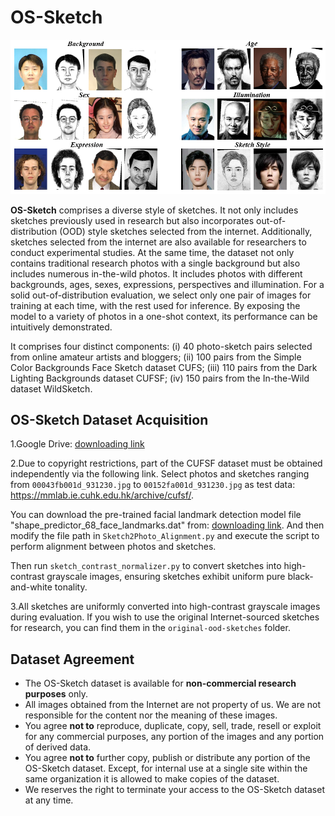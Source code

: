 # OS-Sketch
![image](https://github.com/HanWu3125/OS-Sketch/blob/main/OS-Sketch.png)

**OS-Sketch** comprises a diverse style of sketches. It not only includes sketches previously used in research but also incorporates out-of-distribution (OOD) style sketches selected from the internet. Additionally, sketches selected from the internet are also available for researchers to conduct experimental studies. At the same time, the dataset not only contains traditional research photos with a single background but also includes numerous in-the-wild photos. It includes photos with different backgrounds, ages, sexes, expressions, perspectives and illumination. For a solid out-of-distribution evaluation, we select only one pair of images for training at each time, with the rest used for inference. By exposing the model to a variety of photos in a one-shot context, its performance can be intuitively demonstrated. 

It comprises four distinct components: 
(i) 40 photo-sketch pairs selected from online amateur artists and bloggers; 
(ii) 100 pairs from the Simple Color Backgrounds Face Sketch dataset CUFS; 
(iii) 110 pairs from the Dark Lighting Backgrounds dataset CUFSF; 
(iv) 150 pairs from the In-the-Wild dataset WildSketch.


## OS-Sketch Dataset Acquisition
1.Google Drive: [downloading link](https://drive.google.com/file/d/1FGmPlz84-C40XF50V92YYhzp7OMnnA0Q/view?usp=drive_link) 

2.Due to copyright restrictions, part of the CUFSF dataset must be obtained independently via the following link. Select photos and sketches ranging from `00043fb001d_931230.jpg` to `00152fa001d_931230.jpg` as test data:
https://mmlab.ie.cuhk.edu.hk/archive/cufsf/.

You can download the pre-trained facial landmark detection model file "shape_predictor_68_face_landmarks.dat" from: [downloading link](https://drive.google.com/file/d/1mkOKLUYtPBCGjM2TfxkpQ6qY-iD1YimH/view?usp=drive_link). And then modify the file path in `Sketch2Photo_Alignment.py` and execute the script to perform alignment between photos and sketches.

Then run `sketch_contrast_normalizer.py` to convert sketches into high-contrast grayscale images, ensuring sketches exhibit uniform pure black-and-white tonality.

3.All sketches are uniformly converted into high-contrast grayscale images during evaluation. If you wish to use the original Internet-sourced sketches for research, you can find them in the `original-ood-sketches` folder.


## Dataset Agreement
* The OS-Sketch dataset is available for **non-commercial research purposes** only.
* All images obtained from the Internet are not property of us. We are not responsible for the content nor the meaning of these images.
* You agree **not to** reproduce, duplicate, copy, sell, trade, resell or exploit for any commercial purposes, any portion of the images and any portion of derived data.
* You agree **not to** further copy, publish or distribute any portion of the OS-Sketch dataset. Except, for internal use at a single site within the same organization it is allowed to make copies of the dataset.
* We reserves the right to terminate your access to the OS-Sketch dataset at any time.
